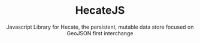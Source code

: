 <h1 align='center'>HecateJS</h1>

<p align='center'>Javascript Library for Hecate, the persistent, mutable data store focused on GeoJSON first interchange</p>
